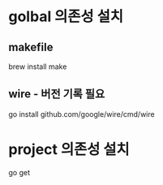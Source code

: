 # golbal 의존성 설치

## makefile

brew install make

## wire - 버전 기록 필요

go install github.com/google/wire/cmd/wire

# project 의존성 설치

go get
